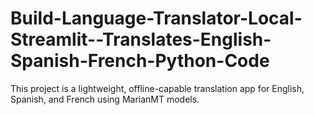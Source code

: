 # Build-Language-Translator-Local-Streamlit--Translates-English-Spanish-French-Python-Code
This project is a lightweight, offline-capable translation app for English, Spanish, and French using MarianMT models.
